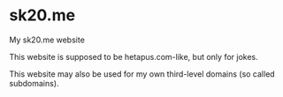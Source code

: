 # sk20.me
My sk20.me website

This website is supposed to be hetapus.com-like, but only for jokes.

This website may also be used for my own third-level domains (so called subdomains).
